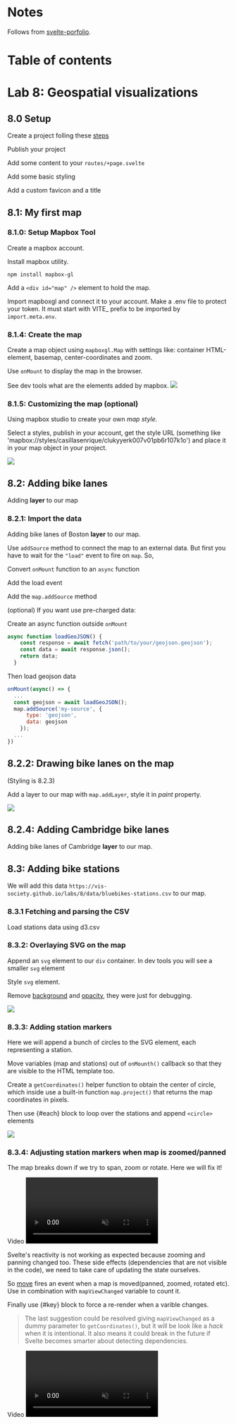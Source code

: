 # Notes
Follows from [svelte-porfolio](https://github.com/ccalobeto/svelte-portfolio/).

# Table of contents

# Lab 8: Geospatial visualizations
## 8.0 Setup
Create a project folling these [steps](https://github.com/ccalobeto/svelte-portfolio/blob/main/README.md#lab-4-svelte-templating--control-flow)

Publish your project

Add some content to your `routes/+page.svelte`

Add some basic styling

Add a custom favicon and a title

## 8.1: My first map
### 8.1.0: Setup Mapbox Tool
Create a mapbox account.

Install mapbox utility.

```
npm install mapbox-gl
```

Add a `<div id="map" />` element to hold the map.

Import mapboxgl and connect it to your account. Make a .env file to protect your token. It must start with VITE_ prefix to be imported by `import.meta.env`.

### 8.1.4: Create the map
Create a map object using `mapboxgl.Map` with settings like: container HTML-element, basemap, center-coordinates and zoom.

Use `onMount` to display the map in the browser.

See dev tools what are the elements added by mapbox.
![](/static/images/8-create%20a%20map.png)

### 8.1.5: Customizing the map (optional)
Using mapbox studio to create your own *map style*.

Select a styles, publish in your account, get the style URL (something like 'mapbox://styles/casillasenrique/clukyyerk007v01pb6r107k1o') and place it in your map object in your project.

![](./static/images/8-customizing-mapbox-studio.png)

## 8.2: Adding bike lanes
Adding **layer** to our map

### 8.2.1: Import the data
Adding bike lanes of Boston **layer** to our map.

Use `addSource` method to connect the map to an external data. But first you have to wait for the `"load"` event to fire on `map`. So,

Convert `onMount` function to an `async` function

Add the load event

Add the `map.addSource` method

(optional) If you want use pre-charged data: 

Create an async function outside `onMount`
```js
async function loadGeoJSON() {
    const response = await fetch('path/to/your/geojson.geojson');
    const data = await response.json();
    return data;
  }
```
Then load geojson data 
```js
onMount(async() => { 
  ...
  const geojson = await loadGeoJSON();
  map.addSource('my-source', {
      type: 'geojson',
      data: geojson
    });
  ...
})
```

## 8.2.2: Drawing bike lanes on the map
(Styling is 8.2.3)

Add a layer to our map with `map.addLayer`, style it in *paint* property.

![](./static/images/8-styling-map.png)

## 8.2.4: Adding Cambridge bike lanes
Adding bike lanes of Cambridge **layer** to our map.

## 8.3: Adding bike stations

We will add this data `https://vis-society.github.io/labs/8/data/bluebikes-stations.csv` to our map. 

### 8.3.1 Fetching and parsing the CSV
Load stations data using d3.csv

### 8.3.2: Overlaying SVG on the map

Append an `svg` element to our `div` container. In dev tools you will see a smaller `svg` element

Style `svg` element.

Remove [background]() and [opacity](), they were just for debugging.

![](./static/images/8-overlying-svg-yellow.png)

### 8.3.3: Adding station markers
Here we will append a bunch of circles to the SVG element, each representing a station.

Move variables (map and stations) out of `onMounth()` callback so that they are visible to the HTML template too.

Create a `getCoordinates()` helper function to obtain the center of circle, which inside use a built-in function `map.project()` that returns the map coordinates in pixels.

Then use {#each} block to loop over the stations and append `<circle>` elements

![](./static/images/8-stations-static.png)

### 8.3.4: Adjusting station markers when map is zoomed/panned

The map breaks down if we try to span, zoom or rotate. Here we will fix it!

Video
<video src="./static/images/8-fix-station-zooming-splatters.mp4" autoplay muted loop></video>

Svelte's reactivity is not working as expected because zooming and panning changed too. These side effects (dependencies that are not visible in the code), we need to take care of updating the state ourselves. 

So <u>move</u> fires an event when a map is moved(panned, zoomed, rotated etc). Use in combination with `mapViewChanged` variable to count it. 

Finally use {#key} block to force a re-render when a varible changes.

> The last suggestion could be resolved giving `mapViewChanged` as a dummy parameter to `getCoordinates()`, but it will be look like a *hack* when it is intentional. It also means it could break in the future if Svelte becomes smarter about detecting dependencies.

Video
<video src="./static/images/8-fix-panning.mp4" autoplay muted loop></video>
